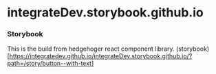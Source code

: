 # integrateDev.storybook.github.io

### Storybook
This is the build from hedgehoger react component library.
(storybook)[https://integratedev.github.io/integrateDev.storybook.github.io/?path=/story/button--with-text]

